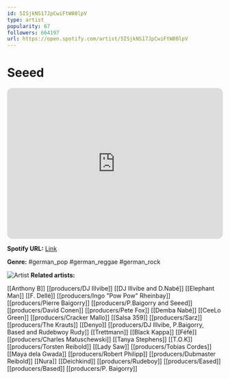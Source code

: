 ```yaml
---
id: 5ISjkNS17JpCwiFtW80lpV
type: artist
popularity: 67
followers: 664197
url: https://open.spotify.com/artist/5ISjkNS17JpCwiFtW80lpV
---
```

# Seeed

<iframe style="border-radius:12px" src="https://open.spotify.com/embed/artist/5ISjkNS17JpCwiFtW80lpV" width="100%" height="352" frameBorder="0" allowfullscreen="" allow="autoplay; clipboard-write; encrypted-media; fullscreen; picture-in-picture" loading="lazy"></iframe>

**Spotify URL:** [Link](https://open.spotify.com/artist/5ISjkNS17JpCwiFtW80lpV)

**Genre:**  #german_pop #german_reggae #german_rock

![Artist](https://i.scdn.co/image/ab6761610000e5ebbea050d1d84056bb9b2424f5)
**Related artists:**

[[Anthony B]]
[[producers/DJ Illvibe]]
[[DJ Illvibe and D.Nabé]]
[[Elephant Man]]
[[F. Dellé]]
[[producers/Ingo "Pow Pow" Rheinbay]]
[[producers/Pierre Baigorry]]
[[producers/P.Baigorry and Seeed]]
[[producers/David Conen]]
[[producers/Pete Fox]]
[[Demba Nabé]]
[[CeeLo Green]]
[[producers/Cracker Mallo]]
[[Salsa 359]]
[[producers/Sarz]]
[[producers/The Krauts]]
[[Denyo]]
[[producers/DJ Illvibe, P.Baigorry, Based and Rudebwoy Rudy]]
[[Trettmann]]
[[Black Kappa]]
[[Féfé]]
[[producers/Charles Matuschewski]]
[[Tanya Stephens]]
[[T.O.K]]
[[producers/Torsten Reibold]]
[[Lady Saw]]
[[producers/Tobias Cordes]]
[[Maya dela Gwada]]
[[producers/Robert Philipp]]
[[producers/Dubmaster Reibold]]
[[Nura]]
[[Deichkind]]
[[producers/Rudeboy]]
[[producers/Eased]]
[[producers/Based]]
[[producers/P. Baigorry]]
